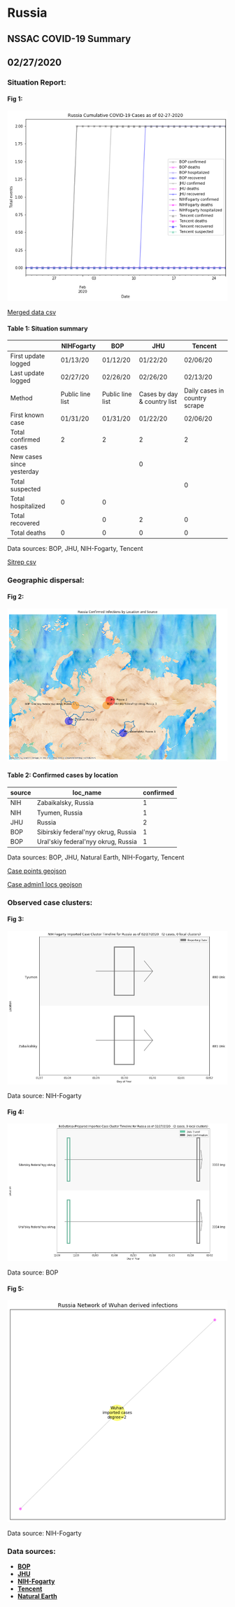 # Russia
## NSSAC COVID-19 Summary
## 02/27/2020



### Situation Report:
#### Fig 1:
![Russia cases](../merged_histories/Russia_merged_histories.png)

[Merged data csv](https://github.com/SchlittDataSci/SchlittDataSci.github.io/blob/master/data/tables/Russia_merged_daily.csv)

#### Table 1: Situation summary


|                           | NIHFogarty       | BOP              | JHU                         | Tencent                       |
|---------------------------|------------------|------------------|-----------------------------|-------------------------------|
| First update logged       | 01/13/20         | 01/12/20         | 01/22/20                    | 02/06/20                      |
| Last update logged        | 02/27/20         | 02/26/20         | 02/26/20                    | 02/13/20                      |
| Method                    | Public line list | Public line list | Cases by day & country list | Daily cases in country scrape |
| First known case          | 01/31/20         | 01/31/20         | 01/22/20                    | 02/06/20                      |
| Total confirmed cases     | 2                | 2                | 2                           | 2                             |
| New cases since yesterday |                  |                  | 0                           |                               |
| Total suspected           |                  |                  |                             | 0                             |
| Total hospitalized        | 0                | 0                |                             |                               |
| Total recovered           |                  | 0                | 2                           | 0                             |
| Total deaths              | 0                | 0                | 0                           | 0                             |

Data sources: BOP, JHU, NIH-Fogarty, Tencent


[Sitrep csv](https://github.com/SchlittDataSci/SchlittDataSci.github.io/blob/master/data/tables/Russia_sitrep.csv)

### Geographic dispersal:
#### Fig 2:
![Russia mapped](../case_locs/Russia_case_locs.png)

#### Table 2: Confirmed cases by location


| source   | loc_name                            |   confirmed |
|----------|-------------------------------------|-------------|
| NIH      | Zabaikalsky, Russia                 |           1 |
| NIH      | Tyumen, Russia                      |           1 |
| JHU      | Russia                              |           2 |
| BOP      | Sibirskiy federal'nyy okrug, Russia |           1 |
| BOP      | Ural'skiy federal'nyy okrug, Russia |           1 |

Data sources: BOP, JHU, Natural Earth, NIH-Fogarty, Tencent


[Case points geojson](https://github.com/SchlittDataSci/SchlittDataSci.github.io/blob/master/data/shapes/Russia_case_locs.geojson)

[Case admin1 locs geojson](https://github.com/SchlittDataSci/SchlittDataSci.github.io/blob/master/data/shapes/Russia_admin1_locs.geojson)

### Observed case clusters:
#### Fig 3:
![Russia cases](../cluster_analysis/Russia_imported_cases_NIHFogarty.png)



Data source: NIH-Fogarty


#### Fig 4:
![Russia cases](../cluster_analysis/Russia_imported_cases_BOP.png)



Data source: BOP


#### Fig 5:
![Russia network](../autochthonous_networks/Russia_network.png)



Data source: NIH-Fogarty


### Data sources:
* **[BOP](https://github.com/beoutbreakprepared/nCoV2019)**
* **[JHU](https://github.com/CSSEGISandData/COVID-19)** 
* **[NIH-Fogarty](https://docs.google.com/spreadsheets/d/1jS24DjSPVWa4iuxuD4OAXrE3QeI8c9BC1hSlqr-NMiU/edit#gid=1187587451)** 
* **[Tencent](https://news.qq.com/zt2020/page/feiyan.htm)**
* **[Natural Earth](https://www.naturalearthdata.com/forums/forum/natural-earth-map-data/cultural-vectors/admin-1-states-provinces-and-their-boundaries/)**

<!-- Global site tag (gtag.js) - Google Analytics -->
<script async src="https://www.googletagmanager.com/gtag/js?id=UA-158816269-1"></script>
<script>
  window.dataLayer = window.dataLayer || [];
  function gtag(){dataLayer.push(arguments);}
  gtag('js', new Date());

  gtag('config', 'UA-158816269-1');
</script>